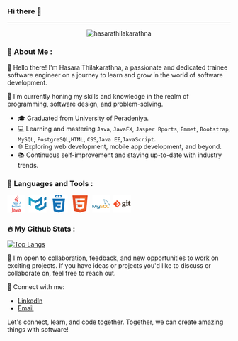 ### Hi there 👋


---

<p align="center"> <img src="https://komarev.com/ghpvc/?username=Hasara-Thilakarathna&label=Profile%20views&color=0e75b6&style=flat" alt="hasarathilakarathna" /> </p>



### 👧 About Me :

👋 Hello there! I'm Hasara Thilakarathna, a passionate and dedicated trainee software engineer on a journey to learn and grow in the world of software development.

🚀 I'm currently honing my skills and knowledge in the realm of programming, software design, and problem-solving.

- 🎓 Graduated from University of Peradeniya.
- 💻 Learning and mastering `Java`, `JavaFX`, `Jasper Rports`, `Emmet`, `Bootstrap`, `MySQL`, `PostgreSQL`,`HTML`, `CSS`,`Java EE`,`JavaScript`.
- 🌐 Exploring web development, mobile app development, and beyond.
- 📚 Continuous self-improvement and staying up-to-date with industry trends.

### 🔨 Languages and Tools :

<div>
  <img src="https://github.com/devicons/devicon/blob/master/icons/java/java-original-wordmark.svg" title="Java" alt="Java" width="40" height="40"/>&nbsp;
  <img src="https://github.com/devicons/devicon/blob/master/icons/materialui/materialui-original.svg" title="Material UI" alt="Material UI" width="40" height="40"/>&nbsp;
  <img src="https://github.com/devicons/devicon/blob/master/icons/css3/css3-plain-wordmark.svg"  title="CSS3" alt="CSS" width="40" height="40"/>&nbsp;
  <img src="https://github.com/devicons/devicon/blob/master/icons/html5/html5-original.svg" title="HTML5" alt="HTML" width="40" height="40"/>&nbsp;
  <img src="https://github.com/devicons/devicon/blob/master/icons/mysql/mysql-original-wordmark.svg" title="MySQL"  alt="MySQL" width="40" height="40"/>&nbsp;
  <img src="https://github.com/devicons/devicon/blob/master/icons/git/git-original-wordmark.svg" title="Git" **alt="Git" width="40" height="40"/>
</div>

### 🔥 My Github Stats :

[![Top Langs](https://github-readme-stats.vercel.app/api/top-langs/?username=Hasara-Thilakarathna&layout=compact&theme=transparent&height=200&wdidth=500)](https://github.com/anuraghazra/github-readme-stats)



🌟 I'm open to collaboration, feedback, and new opportunities to work on exciting projects. If you have ideas or projects you'd like to discuss or collaborate on, feel free to reach out.

🔗 Connect with me:

- [LinkedIn](https://www.linkedin.com/in/hasara-thilakarathna)
- [Email](mailto:hasarathilakarathnaa4@gmail.com)

Let's connect, learn, and code together. Together, we can create amazing things with software!


